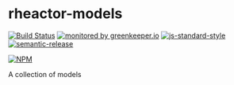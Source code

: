 # rheactor-models

[![Build Status](https://travis-ci.org/ResourcefulHumans/rheactor-models.svg?branch=master)](https://travis-ci.org/ResourcefulHumans/rheactor-models)
[![monitored by greenkeeper.io](https://img.shields.io/badge/greenkeeper.io-monitored-brightgreen.svg)](http://greenkeeper.io/) 
[![js-standard-style](https://img.shields.io/badge/code%20style-standard-brightgreen.svg)](http://standardjs.com/)
[![semantic-release](https://img.shields.io/badge/semver-semantic%20release-e10079.svg)](https://github.com/semantic-release/semantic-release)

[![NPM](https://nodei.co/npm/rheactor-models.png?downloads=true&downloadRank=true&stars=true)](https://nodei.co/npm/rheactor-models/)

A collection of models
